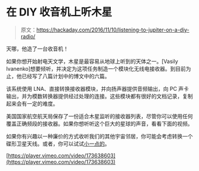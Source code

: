 # 在 DIY 收音机上听木星

> 原文：<https://hackaday.com/2016/11/10/listening-to-jupiter-on-a-diy-radio/>

天哪，他造了一台收音机！

如果你想开始射电天文学，木星是最容易从地球上听到的天体之一。[Vasily Ivanenko]想要倾听，并决定为这项任务制造一个模块化无线电接收器。到目前为止，他已经写了八篇计划中的博文中的六篇。

该系统使用 LNA、直接转换接收器模块，并向扬声器提供音频输出，向 PC 声卡输出，并为模数转换器提供经过处理的连接。这些模块都有很好的文档记录，复制起来会有一定的难度。

美国国家航空航天局保存了一份适合木星监听的接收器列表，尽管你可以使用任何覆盖正确频段的接收器。如果你想听听这个巨大的星球的声音，看看下面的视频。

如果你有兴趣以一种廉价的方式收听我们的其他宇宙邻居，你可能会考虑转换一个碟形卫星天线。或者，你可以试试[小一点的](https://hackaday.com/2016/07/31/the-tiny-radio-telescope/)。

[https://player.vimeo.com/video/173638603](https://player.vimeo.com/video/173638603)